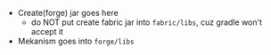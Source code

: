 - Create(forge) jar goes here
    - do NOT put create fabric jar into `fabric/libs`, cuz gradle won't accept it
- Mekanism goes into `forge/libs`